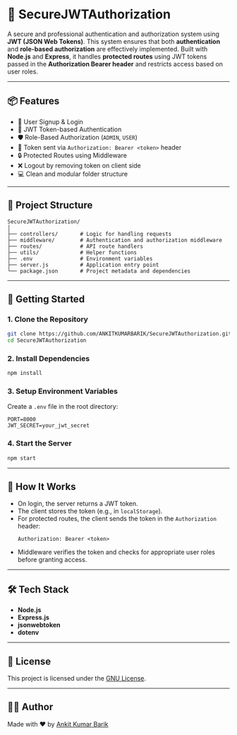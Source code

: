 
# 🔐 SecureJWTAuthorization

A secure and professional authentication and authorization system using **JWT (JSON Web Tokens)**. This system ensures that both **authentication** and **role-based authorization** are effectively implemented. Built with **Node.js** and **Express**, it handles **protected routes** using JWT tokens passed in the **Authorization Bearer header** and restricts access based on user roles.

---

## 📦 Features

- 🧾 User Signup & Login
- 🔐 JWT Token-based Authentication
- 🛡️ Role-Based Authorization (`ADMIN`, `USER`)
- 📩 Token sent via `Authorization: Bearer <token>` header
- 🔒 Protected Routes using Middleware
- ❌ Logout by removing token on client side
- 💻 Clean and modular folder structure

---

## 📁 Project Structure

```
SecureJWTAuthorization/
│
├── controllers/       # Logic for handling requests
├── middleware/        # Authentication and authorization middleware
├── routes/            # API route handlers
├── utils/             # Helper functions
├── .env               # Environment variables
├── server.js          # Application entry point
└── package.json       # Project metadata and dependencies
```

---

## 🚀 Getting Started

### 1. Clone the Repository
```bash
git clone https://github.com/ANKITKUMARBARIK/SecureJWTAuthorization.git
cd SecureJWTAuthorization
```

### 2. Install Dependencies
```bash
npm install
```

### 3. Setup Environment Variables

Create a `.env` file in the root directory:

```
PORT=8000
JWT_SECRET=your_jwt_secret
```

### 4. Start the Server
```bash
npm start
```

---

## 🔐 How It Works

- On login, the server returns a JWT token.
- The client stores the token (e.g., in `localStorage`).
- For protected routes, the client sends the token in the `Authorization` header:
  ```
  Authorization: Bearer <token>
  ```
- Middleware verifies the token and checks for appropriate user roles before granting access.

---

## 🛠️ Tech Stack

- **Node.js**
- **Express.js**
- **jsonwebtoken**
- **dotenv**

---

## 📄 License

This project is licensed under the [GNU License](LICENSE).

---

## 🧑‍💻 Author

Made with ❤️ by [Ankit Kumar Barik](https://github.com/ANKITKUMARBARIK)
